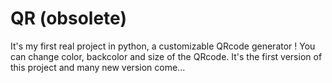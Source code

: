 # QR (obsolete)
It's my first real project in python, a customizable QRcode generator !
You can change color, backcolor and size of the QRcode.
It's the first version of this project and many new version come...

